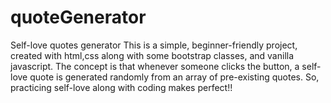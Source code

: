 # quoteGenerator
Self-love quotes generator
This is a simple, beginner-friendly project, created with html,css along with some bootstrap classes, and vanilla javascript. The concept is that whenever someone clicks the button, a self-love quote is generated randomly from an array of pre-existing quotes.
So, practicing self-love along with coding makes perfect!!
